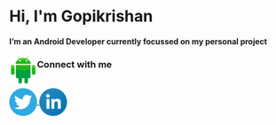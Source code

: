 <html>
<body>
<head>
 <H1>Hi, I'm Gopikrishan</H1>
</head>
<H4>I’m an Android Developer currently focussed on my personal project</H4>
<img align="left" src="https://raw.githubusercontent.com/goputtanz/goputtanz/main/images/android.svg" alt="icon" width="50px"/>
<h3>Connect with me</h3><br>
<a href="https://twitter.com/Gopikrishnnpv?t=T-jis_LphGBc6pdRUpns_Q&s=09">
<img align="center" src="https://raw.githubusercontent.com/goputtanz/goputtanz/main/images/twitter.svg" alt="icon | Twitter" width="50px"/></a><a href="https://www.linkedin.com/in/gopi-krishnan-b46314210">
<img align="center" src="https://raw.githubusercontent.com/goputtanz/goputtanz/main/images/linkedin.svg" alt="icon | LinkedIn" width="50px"/>
</a>
 </body>
 </html>
 


